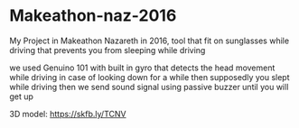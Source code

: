 # Makeathon-naz-2016
My Project in Makeathon Nazareth in 2016, tool that fit on sunglasses while driving that prevents you from sleeping while driving

we used Genuino 101 with built in gyro that detects the head movement while driving
in case of looking down for a while then supposedly you slept while driving then we send sound signal using passive buzzer until you will get up 

3D model: https://skfb.ly/TCNV
